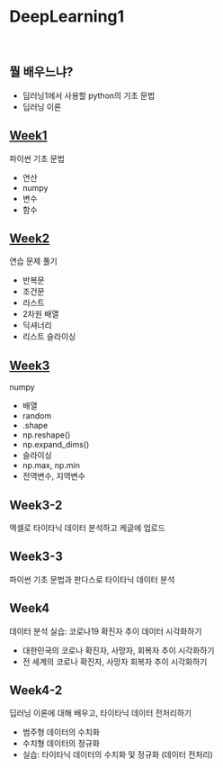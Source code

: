 # DeepLearning1

<br>

## 뭘 배우느냐?
- 딥러닝1에서 사용할 python의 기초 문법
- 딥러닝 이론

## [Week1](https://github.com/kimayeon-hub/DeepLearning1/blob/main/Week1.ipynb)
파이썬 기초 문법
- 연산
- numpy
- 변수
- 함수

## [Week2](https://github.com/kimayeon-hub/DeepLearning1/blob/main/Week2.ipynb)
연습 문제 풀기
- 반복문
- 조건문
- 리스트
- 2차원 배열
- 딕셔너리
- 리스트 슬라이싱

## [Week3](https://github.com/kimayeon-hub/DeepLearning1/blob/main/Week3.ipynb)
numpy
- 배열
- random
- .shape
- np.reshape()
- np.expand_dims()
- 슬라이싱
- np.max, np.min
- 전역변수, 지역변수

## Week3-2
엑셀로 타이타닉 데이터 분석하고 케글에 업로드

## Week3-3
파이썬 기초 문법과 판다스로 타이타닉 데이터 분석

## Week4
데이터 분석 실습: 코로나19 확진자 추이 데이터 시각화하기
- 대한민국의 코로나 확진자, 사망자, 회복자 추이 시각화하기
- 전 세계의 코로나 확진자, 사망자 회복자 추이 시각화하기

## Week4-2
딥러닝 이론에 대해 배우고, 타이타닉 데이터 전처리하기
- 범주형 데이터의 수치화
- 수치형 데이터의 정규화
- 실습: 타이타닉 데이터의 수치화 및 정규화 (데이터 전처리)
